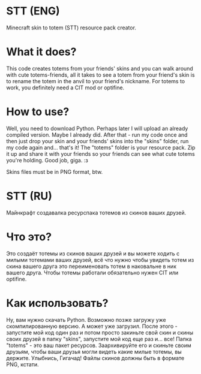 # STT (ENG)
Minecraft skin to totem (STT) resource pack creator.

# What it does?
This code creates totems from your friends' skins and you can walk around with cute totems-friends, all it takes to see a totem from your friend's skin is to rename the totem in the anvil to your friend's nickname. For totems to work, you definitely need a CIT mod or optifine.

# How to use?
Well, you need to download Python. Perhaps later I will upload an already compiled version. Maybe I already did.
After that - run my code once and then just drop your skin and your friends' skins into the "skins" folder, run my code again and... that's it! The "totems" folder is your resource pack. Zip it up and share it with your friends so your friends can see what cute totems you're holding. Good job, giga. :з

Skins files must be in PNG format, btw.


# STT (RU)
Майнкрафт создавалка ресурспака тотемов из скинов ваших друзей.

# Что это?
Это создаёт тотемы из скинов ваших друзей и вы можете ходить с милыми тотемами ваших друзей, всё что нужно чтобы увидеть тотем из скина вашего друга это переименовать тотем в наковальне в ник вашего друга. Чтобы тотемы работали обязательно нужен CIT или optifine.

# Как использовать?
Ну, вам нужно скачать Python. Возможно позже загружу уже скомпилированную версию. А может уже загрузил.
После этого - запустите мой код один раз и потом просто закиньте свой скин и скины своих друзей в папку "skins", запустите мой код еще раз и... все! Папка "totems" - это ваш пакет ресурсов. Заархивируйте его и скиньте своим друзьям, чтобы ваши друзья могли видеть какие милые тотемы, вы держите. Улыбнись, Гигачад!
Файлы скинов должны быть в формате PNG, кстати.

